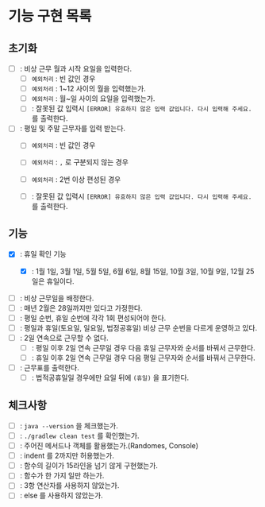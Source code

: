 # 기능 구현 목록

## 초기화
- [ ] : 비상 근무 월과 시작 요일을 입력한다.
  - [ ] `예외처리` : 빈 값인 경우
  - [ ] `예외처리` : 1~12 사이의 월을 입력했는가.
  - [ ] `예외처리` : 월~일 사이의 요일을 입력했는가.
  - [ ] : 잘못된 값 입력시 `[ERROR] 유효하지 않은 입력 값입니다. 다시 입력해 주세요.` 를 출력한다.
  
- [ ] : 평일 및 주말 근무자를 입력 받는다.
  - [ ] `예외처리` : 빈 값인 경우
  - [ ] `예외처리` : `,` 로 구분되지 않는 경우
  - [ ] `예외처리` : 2번 이상 편성된 경우
  - [ ] : 잘못된 값 입력시 `[ERROR] 유효하지 않은 입력 값입니다. 다시 입력해 주세요.` 를 출력한다.
  

## 기능
- [X] : 휴일 확인 기능
  - [X] : 1월 1일, 3월 1일, 5월 5일, 6월 6일, 8월 15일, 10월 3일, 10월 9일, 12월 25일은 휴일이다.


- [ ] : 비상 근무일을 배정한다.
- [ ] : 매년 2월은 28일까지만 있다고 가정한다.
- [ ] : 평일 순번, 휴일 순번에 각각 1회 편성되어야 한다.
- [ ] : 평일과 휴일(토요일, 일요일, 법정공휴일) 비상 근무 순번을 다르게 운영하고 있다.
- [ ] : 2일 연속으로 근무할 수 없다.
  - [ ] : 평일 이후 2일 연속 근무일 경우 다음 휴일 근무자와 순서를 바꿔서 근무한다.
  - [ ] : 휴일 이후 2일 연속 근무일 경우 다음 평일 근무자와 순서를 바꿔서 근무한다.

- [ ] : 근무표를 출력한다.
  - [ ] : 법적공휴일일 경우에만 요일 뒤에 `(휴일)` 을 표기한다. 

## 체크사항
- [ ] : `java --version` 을 체크했는가.
- [ ] : `./gradlew clean test` 를 확인했는가.
- [ ] : 주어진 메서드나 객체를 활용했는가.(Randomes, Console)
- [ ] : indent 를 2까지만 허용했는가.
- [ ] : 함수의 길이가 15라인을 넘기 않게 구현했는가.
- [ ] : 함수가 한 가지 일만 하는가.
- [ ] : 3항 연산자를 사용하지 않았는가.
- [ ] : else 를 사용하지 않았는가.